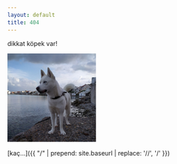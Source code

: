 ```yaml
---
layout: default
title: 404
---
```


dikkat köpek var!

<img src="/images/jok.jpg" alt="sinijok" width="200"/>


[kaç...]({{ "/" | prepend: site.baseurl | replace: '//', '/' }})